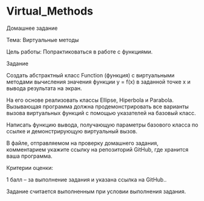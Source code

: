 # Virtual_Methods

Домашнее задание

Тема: Виртуальные методы

Цель работы: Попрактиковаться в работе с функциями.

Задание

Создать абстрактный класс Function (функция) с виртуальными методами вычисления значения функции y = f(x) в заданной точке х и вывода результата на экран.

На его основе реализовать классы Ellipse, Hiperbola и Parabola. Вызывающая программа должна продемонстрировать все варианты вызова виртуальных функций с помощью указателей на базовый класс.

Написать функцию вывода, получающую параметры базового класса по ссылке и демонстрирующую виртуальный вызов.

В файле, отправляемом на проверку домашнего задания, комментарием укажите ссылку на репозиторий GitHub, где хранится ваша программа.

Критерии оценки:

1 балл – за выполнение задания и указана ссылка на GitHub..

Задание считается выполненным при условии выполнения задания.

